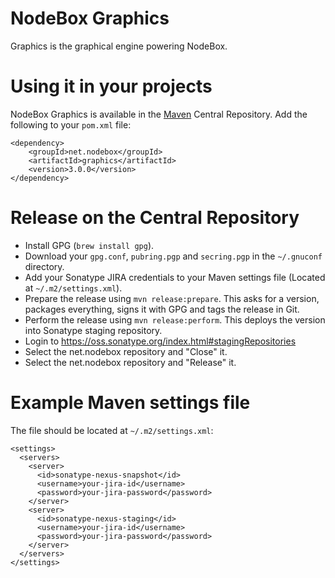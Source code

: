NodeBox Graphics
================
Graphics is the graphical engine powering NodeBox.

Using it in your projects
=========================
NodeBox Graphics is available in the [Maven](http://maven.apache.org/) Central Repository. Add the following to your `pom.xml` file:

    <dependency>
        <groupId>net.nodebox</groupId>
        <artifactId>graphics</artifactId>
        <version>3.0.0</version>
    </dependency>

Release on the Central Repository
=================================
* Install GPG (`brew install gpg`).
* Download your `gpg.conf`, `pubring.pgp` and `secring.pgp` in the `~/.gnuconf` directory.
* Add your Sonatype JIRA credentials to your Maven settings file (Located at `~/.m2/settings.xml`).
* Prepare the release using `mvn release:prepare`. This asks for a version, packages everything, signs it with GPG and tags the release in Git.
* Perform the release using `mvn release:perform`.  This deploys the version into Sonatype staging repository.
* Login to https://oss.sonatype.org/index.html#stagingRepositories
* Select the net.nodebox repository and "Close" it.
* Select the net.nodebox repository and "Release" it.

Example Maven settings file
===========================
The file should be located at `~/.m2/settings.xml`:

    <settings>
      <servers>
        <server>
          <id>sonatype-nexus-snapshot</id>
          <username>your-jira-id</username>
          <password>your-jira-password</password>
        </server>
        <server>
          <id>sonatype-nexus-staging</id>
          <username>your-jira-id</username>
          <password>your-jira-password</password>
        </server>
      </servers>
    </settings>

